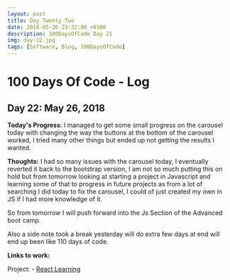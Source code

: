```yaml
---
layout: post
title: Day Twenty Two
date: 2018-05-26 23:32:00 +0100
description: 100DaysOfCode Day 21
img: day-22.jpg
tags: [Software, Blog, 100DaysOfCode]
---
```

# 100 Days Of Code - Log

## Day 22: May 26, 2018

**Today's Progress**: I managed to get some small progress on the carousel today with changing the way the buttons at the bottom of the carousel worked, I tried many other things but ended up not getting the results I wanted.

**Thoughts:** I had so many issues with the carousel today, I eventually reverted it back to the bootstrap version, I am not so much putting this on hold but from tomorrow looking at starting a project in Javascript and learning some of that to progress in future projects as from a lot of searching I did today to fix the carousel, I could of just created my own in JS if I had more knowledge of it.

So from tomorrow I will push forward into the Js Section of the Advanced boot camp.

Also a side note took a break yesterday will do extra few days at end will end up been like 110 days of code.

**Links to work:**

Project: -
[React Learning](https://github.com/NathanScott85/react-learning)